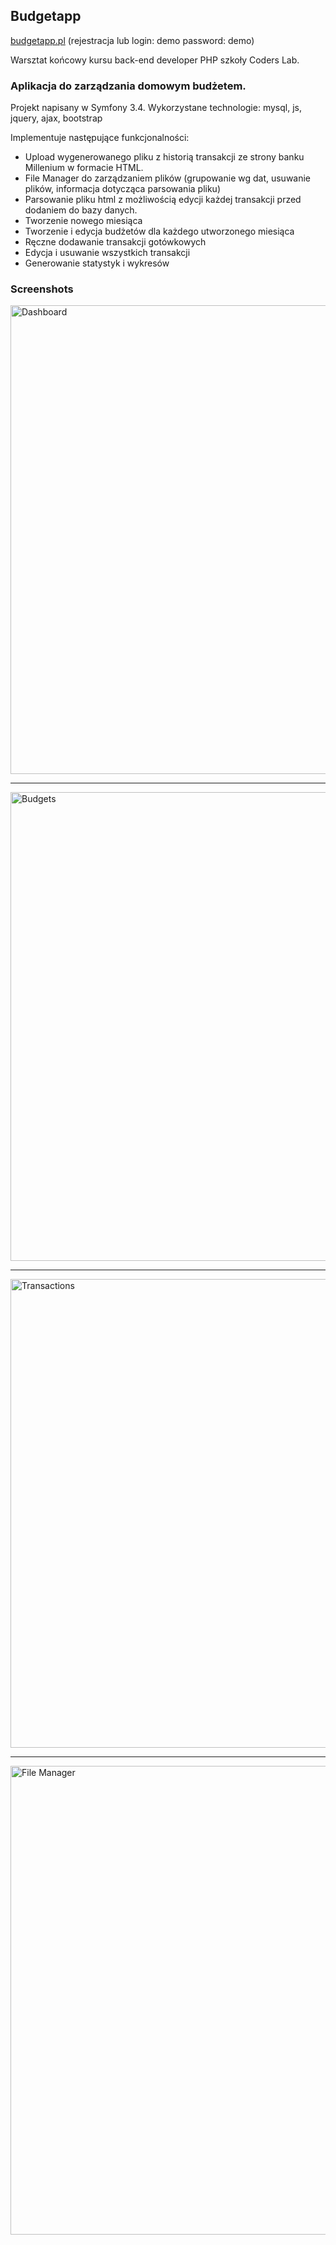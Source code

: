 <h2>Budgetapp</h2>

<a href="http://budgetapp.pl" target="_blank">budgetapp.pl</a>
(rejestracja lub login: demo password: demo)

Warsztat końcowy kursu back-end developer PHP szkoły Coders Lab.

<h3>Aplikacja do zarządzania domowym budżetem.</h3>

Projekt napisany w Symfony 3.4. Wykorzystane technologie: mysql, js, jquery, ajax, bootstrap

Implementuje następujące funkcjonalności:
<ul>
  <li>Upload wygenerowanego pliku z historią transakcji ze strony banku Millenium w formacie HTML.</li>
  <li>File Manager do zarządzaniem plików (grupowanie wg dat, usuwanie plików, informacja dotycząca parsowania pliku)</li>
  <li>Parsowanie pliku html z możliwością edycji każdej transakcji przed dodaniem do bazy danych. </li>
  <li>Tworzenie nowego miesiąca</li>
  <li>Tworzenie i edycja budżetów dla każdego utworzonego miesiąca</li>
  <li>Ręczne dodawanie transakcji gotówkowych</li>
  <li>Edycja i usuwanie wszystkich transakcji</li>
  <li>Generowanie statystyk i wykresów</li>
</ul>

<h3>Screenshots</h3>

<img alt="Dashboard" src="https://serwer1845889.home.pl/git_screenshots/budgetapp-01.png" width="750"/>
<hr />
<img alt="Budgets" src="https://serwer1845889.home.pl/git_screenshots/budgetapp-02.png" width="750" />
<hr />
<img alt="Transactions" src="https://serwer1845889.home.pl/git_screenshots/budgetapp-03.png" width="750" />
<hr />
<img alt="File Manager" src="https://serwer1845889.home.pl/git_screenshots/budgetapp-04.png" width="750" />
